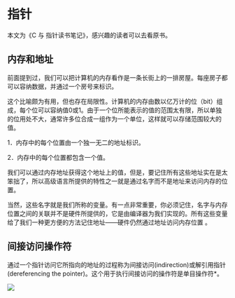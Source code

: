 # 指针
本文为《C 与 指针读书笔记》，感兴趣的读者可以去看原书。

## 内存和地址
前面提到过，我们可以把计算机的内存看作是一条长街上的一排房屋。每座房子都可以容纳数据，并通过一个房号来标识。

这个比喻颇为有用，但也存在局限性。计算机的内存由数以亿万计的位（bit）组成，每个位可以容纳值0或1。由于一个位所能表示的值的范围太有限，所以单独的位用处不大，通常许多位合成一组作为一个单位，这样就可以存储范围较大的值。

1．内存中的每个位置由一个独一无二的地址标识。

2．内存中的每个位置都包含一个值。

我们可以通过内存地址获得这个地址上的值，但是，要记住所有这些地址实在是太笨拙了，所以高级语言所提供的特性之一就是通过名字而不是地址来访问内存的位置。

当然，这些名字就是我们所称的变量。有一点非常重要，你必须记住，名字与内存位置之间的关联并不是硬件所提供的，它是由编译器为我们实现的。所有这些变量给了我们一种更方便的方法记住地址——硬件仍然通过地址访问内存位置 。

## 间接访问操作符
通过一个指针访问它所指向的地址的过程称为间接访问(indirection)或解引用指针(dereferencing the pointer)。这个用于执行间接访问的操作符是单目操作符*。

![](https://raw.gitmirror.com/RicardoJiang/resource/main/2024/may/p4.png)


